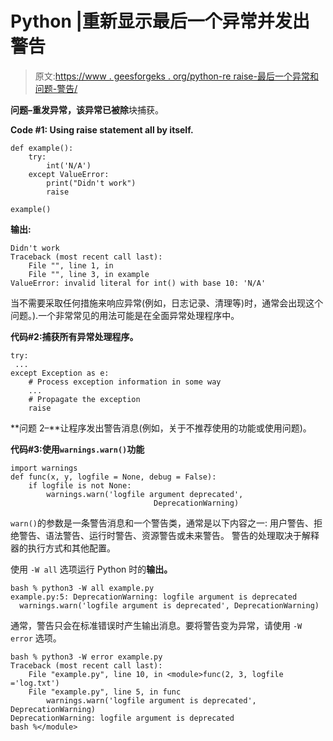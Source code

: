 # Python |重新显示最后一个异常并发出警告

> 原文:[https://www . geesforgeks . org/python-re raise-最后一个异常和问题-警告/](https://www.geeksforgeeks.org/python-reraise-the-last-exception-and-issue-warning/)

**问题–**重发异常，该异常已被**除**块捕获。

**Code #1: Using raise statement all by itself.**

```
def example():
    try:
        int('N/A')
    except ValueError:
        print("Didn't work")
        raise

example()
```

**输出:**

```
Didn't work
Traceback (most recent call last):
    File "", line 1, in 
    File "", line 3, in example
ValueError: invalid literal for int() with base 10: 'N/A'

```

当不需要采取任何措施来响应异常(例如，日志记录、清理等)时，通常会出现这个问题。).一个非常常见的用法可能是在全面异常处理程序中。

**代码#2:捕获所有异常处理程序。**

```
try:
 ...
except Exception as e:
    # Process exception information in some way
    ...
    # Propagate the exception
    raise
```

**问题 2–**让程序发出警告消息(例如，关于不推荐使用的功能或使用问题)。

**代码#3:使用`warnings.warn()`功能**

```
import warnings
def func(x, y, logfile = None, debug = False):
    if logfile is not None:
        warnings.warn('logfile argument deprecated',
                                DeprecationWarning)
```

`warn()`的参数是一条警告消息和一个警告类，通常是以下内容之一:
用户警告、拒绝警告、语法警告、运行时警告、资源警告或未来警告。
警告的处理取决于解释器的执行方式和其他配置。

使用 `-W all` 选项运行 Python 时的**输出。**

```
bash % python3 -W all example.py
example.py:5: DeprecationWarning: logfile argument is deprecated
  warnings.warn('logfile argument is deprecated', DeprecationWarning) 
```

通常，警告只会在标准错误时产生输出消息。要将警告变为异常，请使用 `-W error` 选项。

```
bash % python3 -W error example.py
Traceback (most recent call last):
    File "example.py", line 10, in <module>func(2, 3, logfile ='log.txt')
    File "example.py", line 5, in func
        warnings.warn('logfile argument is deprecated', DeprecationWarning)
DeprecationWarning: logfile argument is deprecated
bash %</module> 
```